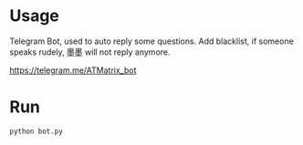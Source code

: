 # Usage
Telegram Bot, used to auto reply some questions.
Add blacklist, if someone speaks rudely, 墨墨 will not reply anymore.

https://telegram.me/ATMatrix_bot

# Run
~~~
python bot.py
~~~

